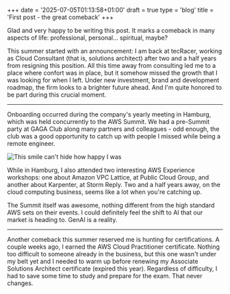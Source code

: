 +++
date = '2025-07-05T01:13:58+01:00'
draft = true
type = 'blog'
title = 'First post - the great comeback'
+++

Glad and very happy to be writing this post. It marks a comeback in many aspects of life: professional, personal... spiritual, maybe?

This summer started with an announcement: I am back at tecRacer, working as Cloud Consultant (that is, solutions architect) after two and a half years from resigning this position. All this time away from consulting led me to a place where confort was in place, but it somehow missed the growth that I was looking for when I left. Under new investment, brand and development roadmap, the firm looks to a brighter future ahead. And I'm quite honored to be part during this crucial moment.

---

Onboarding occurred during the company's yearly meeting in Hamburg, which was held concurrently to the AWS Summit. We had a pre-Summit party at GAGA Club along many partners and colleagues - odd enough, the club was a good opportunity to catch up with people I missed while being a remote engineer.

![This smile can't hide how happy I was](/images/posts/first-post/0L8A0309.jpg)

While in Hamburg, I also attended two interesting AWS Experience workshops: one about Amazon VPC Lattice, at Public Cloud Group, and another about Karpenter, at Storm Reply. Two and a half years away, on the cloud computing business, seems like a lot when you're catching up.

The Summit itself was awesome, nothing different from the high standard AWS sets on their events. I could definitely feel the shift to AI that our market is heading to. GenAI is a reality.

---

Another comeback this summer reserved me is hunting for certifications. A couple weeks ago, I earned the AWS Cloud Practitioner certificate. Nothing too difficult to someone already in the business, but this one wasn't under my belt yet and I needed to warm up before renewing my Associate Solutions Architect certificate (expired this year). Regardless of difficulty, I had to save some time to study and prepare for the exam. That never changes.